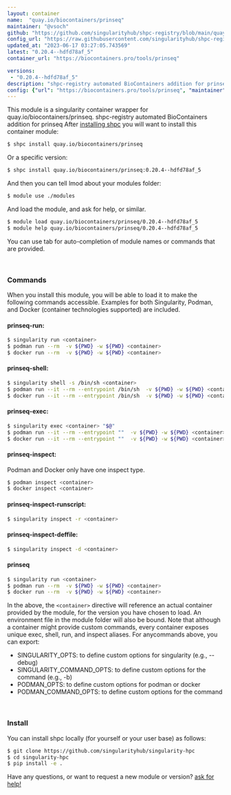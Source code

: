 ```yaml
---
layout: container
name:  "quay.io/biocontainers/prinseq"
maintainer: "@vsoch"
github: "https://github.com/singularityhub/shpc-registry/blob/main/quay.io/biocontainers/prinseq/container.yaml"
config_url: "https://raw.githubusercontent.com/singularityhub/shpc-registry/main/quay.io/biocontainers/prinseq/container.yaml"
updated_at: "2023-06-17 03:27:05.743569"
latest: "0.20.4--hdfd78af_5"
container_url: "https://biocontainers.pro/tools/prinseq"

versions:
 - "0.20.4--hdfd78af_5"
description: "shpc-registry automated BioContainers addition for prinseq"
config: {"url": "https://biocontainers.pro/tools/prinseq", "maintainer": "@vsoch", "description": "shpc-registry automated BioContainers addition for prinseq", "latest": {"0.20.4--hdfd78af_5": "sha256:6f1dbc20fdbdbfc1062c78568d265871eb07e43d33ddc56e33efa9389cad6450"}, "tags": {"0.20.4--hdfd78af_5": "sha256:6f1dbc20fdbdbfc1062c78568d265871eb07e43d33ddc56e33efa9389cad6450"}, "docker": "quay.io/biocontainers/prinseq"}
---
```


This module is a singularity container wrapper for quay.io/biocontainers/prinseq.
shpc-registry automated BioContainers addition for prinseq
After [installing shpc](#install) you will want to install this container module:


```bash
$ shpc install quay.io/biocontainers/prinseq
```

Or a specific version:

```bash
$ shpc install quay.io/biocontainers/prinseq:0.20.4--hdfd78af_5
```

And then you can tell lmod about your modules folder:

```bash
$ module use ./modules
```

And load the module, and ask for help, or similar.

```bash
$ module load quay.io/biocontainers/prinseq/0.20.4--hdfd78af_5
$ module help quay.io/biocontainers/prinseq/0.20.4--hdfd78af_5
```

You can use tab for auto-completion of module names or commands that are provided.

<br>

### Commands

When you install this module, you will be able to load it to make the following commands accessible.
Examples for both Singularity, Podman, and Docker (container technologies supported) are included.

#### prinseq-run:

```bash
$ singularity run <container>
$ podman run --rm  -v ${PWD} -w ${PWD} <container>
$ docker run --rm  -v ${PWD} -w ${PWD} <container>
```

#### prinseq-shell:

```bash
$ singularity shell -s /bin/sh <container>
$ podman run --it --rm --entrypoint /bin/sh  -v ${PWD} -w ${PWD} <container>
$ docker run --it --rm --entrypoint /bin/sh  -v ${PWD} -w ${PWD} <container>
```

#### prinseq-exec:

```bash
$ singularity exec <container> "$@"
$ podman run --it --rm --entrypoint ""  -v ${PWD} -w ${PWD} <container> "$@"
$ docker run --it --rm --entrypoint ""  -v ${PWD} -w ${PWD} <container> "$@"
```

#### prinseq-inspect:

Podman and Docker only have one inspect type.

```bash
$ podman inspect <container>
$ docker inspect <container>
```

#### prinseq-inspect-runscript:

```bash
$ singularity inspect -r <container>
```

#### prinseq-inspect-deffile:

```bash
$ singularity inspect -d <container>
```



#### prinseq

```bash
$ singularity run <container>
$ podman run --rm  -v ${PWD} -w ${PWD} <container>
$ docker run --rm  -v ${PWD} -w ${PWD} <container>
```


In the above, the `<container>` directive will reference an actual container provided
by the module, for the version you have chosen to load. An environment file in the
module folder will also be bound. Note that although a container
might provide custom commands, every container exposes unique exec, shell, run, and
inspect aliases. For anycommands above, you can export:

 - SINGULARITY_OPTS: to define custom options for singularity (e.g., --debug)
 - SINGULARITY_COMMAND_OPTS: to define custom options for the command (e.g., -b)
 - PODMAN_OPTS: to define custom options for podman or docker
 - PODMAN_COMMAND_OPTS: to define custom options for the command

<br>

### Install

You can install shpc locally (for yourself or your user base) as follows:

```bash
$ git clone https://github.com/singularityhub/singularity-hpc
$ cd singularity-hpc
$ pip install -e .
```

Have any questions, or want to request a new module or version? [ask for help!](https://github.com/singularityhub/singularity-hpc/issues)